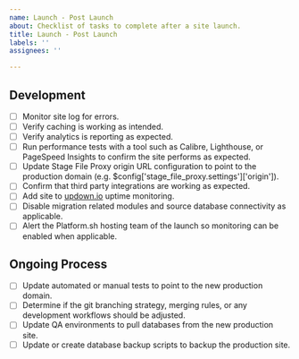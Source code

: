 ```yaml
---
name: Launch - Post Launch
about: Checklist of tasks to complete after a site launch.
title: Launch - Post Launch
labels: ''
assignees: ''

---
```


<!-- Please check off line-items as they are completed and leave notes if necessary. -->
<!-- If an item is not relevant to this project, [strike it out](https://docs.github.com/en/github/writing-on-github/basic-writing-and-formatting-syntax#styling-text) -->
<!-- (e.g. `~~Not relevant item~~`) or remove it. If child tickets are created for -->
<!-- any line-item, please update this description to include references to them. -->

## Development
- [ ] Monitor site log for errors.
- [ ] Verify caching is working as intended.
- [ ] Verify analytics is reporting as expected.
- [ ] Run performance tests with a tool such as Calibre, Lighthouse, or PageSpeed Insights to confirm the site performs as expected.
- [ ] Update Stage File Proxy origin URL configuration to point to the production domain (e.g. $config['stage_file_proxy.settings']['origin']).
- [ ] Confirm that third party integrations are working as expected.
- [ ] Add site to [updown.io](https://updown.io) uptime monitoring.
- [ ] Disable migration related modules and source database connectivity as applicable.
- [ ] Alert the Platform.sh hosting team of the launch so monitoring can be enabled when applicable.

## Ongoing Process
- [ ] Update automated or manual tests to point to the new production domain.
- [ ] Determine if the git branching strategy, merging rules, or any development workflows should be adjusted.
- [ ] Update QA environments to pull databases from the new production site.
- [ ] Update or create database backup scripts to backup the production site.
